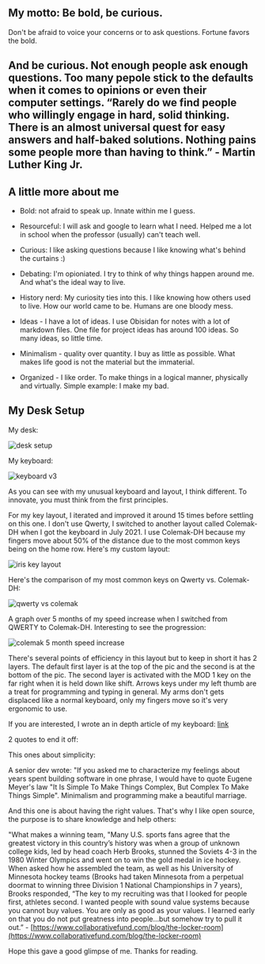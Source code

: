 ## My motto: Be bold, be curious. 

Don't be afraid to voice your concerns or to ask questions. Fortune favors the bold.

And be curious. Not enough people ask enough questions. Too many pepole stick to the defaults when it comes to opinions or even their computer settings. “Rarely do we find people who willingly engage in hard, solid thinking. There is an almost universal quest for easy answers and half-baked solutions. Nothing pains some people more than having to think.” - Martin Luther King Jr.
--

## A little more about me
- Bold: not afraid to speak up. Innate within me I guess.

- Resourceful: I will ask and google to learn what I need. Helped me a lot in school when the professor (usually) can't teach well.

- Curious: I like asking questions because I like knowing what's behind the curtains :)

- Debating: I'm opioniated. I try to think of why things happen around me. And what's the ideal way to live.

- History nerd: My curiosity ties into this. I like knowing how others used to live. How our world came to be. Humans are one bloody mess.

- Ideas - I have a lot of ideas. I use Obisidan for notes with a lot of markdown files. One file for project ideas has around 100 ideas. So many ideas, so little time.

- Minimalism - quality over quantity. I buy as little as possible. What makes life good is not the material but the immaterial.

- Organized - I like order. To make things in a logical manner, physically and virtually. Simple example: I make my bad.

## My Desk Setup

My desk:

![desk setup](https://user-images.githubusercontent.com/67878058/184403471-63ac20ee-eca6-491b-8c44-4a7b575afe99.jpg)

My keyboard:

![keyboard v3](https://user-images.githubusercontent.com/67878058/184403492-36d28064-54f2-4e7b-86cf-1393223dbe3b.jpg)

As you can see with my unusual keyboard and layout, I think different. To innovate, you must think from the first principles.

For my key layout, I iterated and improved it around 15 times before settling on this one. I don't use Qwerty, I switched to another layout called Colemak-DH when I got the keyboard in July 2021. I use Colemak-DH because my fingers move about 50% of the distance due to the most common keys being on the home row. Here's my custom layout:

![iris key layout](https://user-images.githubusercontent.com/67878058/184403604-ede8a7af-ae77-49dd-a96d-08ab64a0765f.png)

Here's the comparison of my most common keys on Qwerty vs. Colemak-DH:

![qwerty vs  colemak](https://github.com/kleenkanteen/about-me-in-5-minutes/assets/67878058/b0260fc6-e1c7-4177-adf7-a1d734563767)

A graph over 5 months of my speed increase when I switched from QWERTY to Colemak-DH. Interesting to see the progression:

![colemak 5 month speed increase](https://user-images.githubusercontent.com/67878058/184480416-aa502ad4-9bc6-4de4-800c-afa1444269f0.JPG)

There's several points of efficiency in this layout but to keep in short it has 2 layers. The default first layer is at the top of the pic and the second is at the bottom of the pic. The second layer is activated with the MOD 1 key on the far right when it is held down like shift. Arrows keys under my left thumb are a treat for programming and typing in general. My arms don't gets displaced like a normal keyboard, only my fingers move so it's very ergonomic to use.

If you are interested, I wrote an in depth article of my keyboard: [link](https://medium.com/@irisman/the-peak-programming-keyboard-and-key-layout-57cded217236)

2 quotes to end it off:

This ones about simplicity:

A senior dev wrote: "If you asked me to characterize my feelings about years spent building software in one phrase, I would have to quote Eugene Meyer's law "It Is Simple To Make Things Complex, But Complex To Make Things Simple". Minimalism and programming make a beautiful marriage.

And this one is about having the right values. That's why I like open source, the purpose is to share knowledge and help others:

"What makes a winning team, "Many U.S. sports fans agree that the greatest victory in this country’s history was when a group of unknown college kids, led by head coach Herb Brooks, stunned the Soviets 4-3 in the 1980 Winter Olympics and went on to win the gold medal in ice hockey. When asked how he assembled the team, as well as his University of Minnesota hockey teams (Brooks had taken Minnesota from a perpetual doormat to winning three Division 1 National Championships in 7 years), Brooks responded, “The key to my recruiting was that I looked for people first, athletes second. I wanted people with sound value systems because you cannot buy values. You are only as good as your values. I learned early on that you do not put greatness into people…but somehow try to pull it out.” - [https://www.collaborativefund.com/blog/the-locker-room](https://www.collaborativefund.com/blog/the-locker-room)

Hope this gave a good glimpse of me. Thanks for reading.
